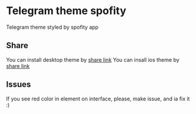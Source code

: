 # Telegram theme spofity

Telegram theme styled by spofity app

## Share
You can install desktop theme by [share link](https://t.me/addtheme/CHeoart8eBrgpN71)
You can insall ios theme by [share link](https://t.me/addtheme/W6cIJNxFMY0rkgl9)

## Issues

If you see red color in element on interface, please, make issue, and ia fix it :)
